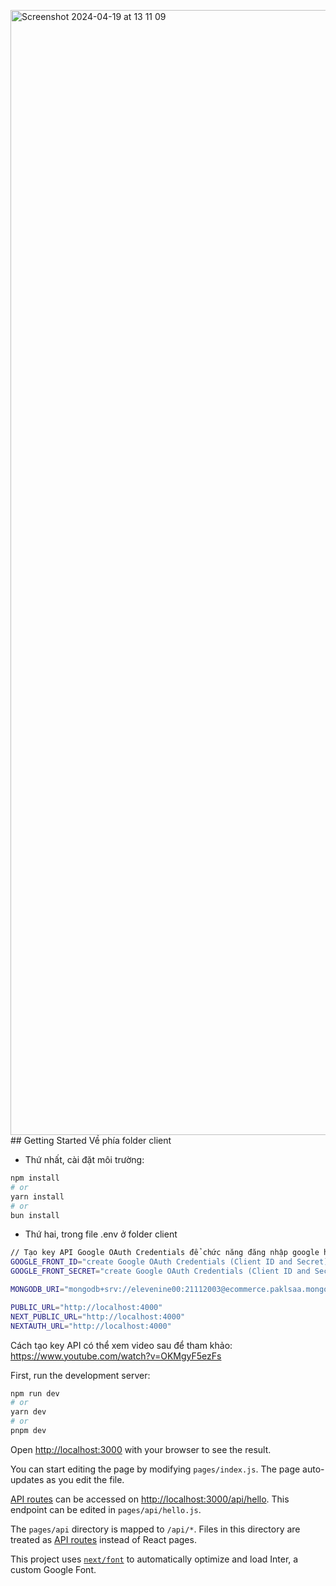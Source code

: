 <img width="1800" alt="Screenshot 2024-04-19 at 13 11 09" src="https://github.com/Cyndii-Lauper/Ecommerce-Nodejs/assets/72398527/0a43153f-08d5-4264-b578-258ad08fc643">## Getting Started
Về phía folder client 

- Thứ nhất, cài đặt môi trường:
```bash
npm install
# or
yarn install
# or
bun install
```
- Thứ hai, trong file .env ở folder client
```bash
// Tạo key API Google OAuth Credentials để chức năng đăng nhập google hoạt động
GOOGLE_FRONT_ID="create Google OAuth Credentials (Client ID and Secret)"
GOOGLE_FRONT_SECRET="create Google OAuth Credentials (Client ID and Secret)"

MONGODB_URI="mongodb+srv://elevenine00:21112003@ecommerce.paklsaa.mongodb.net/?retryWrites=true&w=majority&appName=ecommerce"

PUBLIC_URL="http://localhost:4000"
NEXT_PUBLIC_URL="http://localhost:4000"
NEXTAUTH_URL="http://localhost:4000"
```
Cách tạo key API có thể xem video sau để tham khảo: https://www.youtube.com/watch?v=OKMgyF5ezFs


First, run the development server:

```bash
npm run dev
# or
yarn dev
# or
pnpm dev
```

Open [http://localhost:3000](http://localhost:3000) with your browser to see the result.

You can start editing the page by modifying `pages/index.js`. The page auto-updates as you edit the file.

[API routes](https://nextjs.org/docs/api-routes/introduction) can be accessed on [http://localhost:3000/api/hello](http://localhost:3000/api/hello). This endpoint can be edited in `pages/api/hello.js`.

The `pages/api` directory is mapped to `/api/*`. Files in this directory are treated as [API routes](https://nextjs.org/docs/api-routes/introduction) instead of React pages.

This project uses [`next/font`](https://nextjs.org/docs/basic-features/font-optimization) to automatically optimize and load Inter, a custom Google Font.

